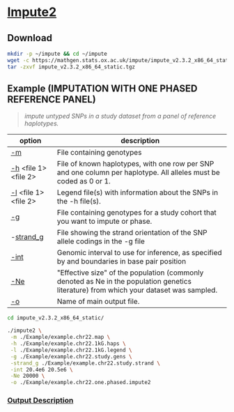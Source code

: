 # [Impute2](https://mathgen.stats.ox.ac.uk/impute/impute_v2.html)


## Download

```bash
mkdir -p ~/impute && cd ~/impute
wget -c https://mathgen.stats.ox.ac.uk/impute/impute_v2.3.2_x86_64_static.tgz
tar -zxvf impute_v2.3.2_x86_64_static.tgz
```


## Example (IMPUTATION WITH ONE PHASED REFERENCE PANEL)

> *impute untyped SNPs in a study dataset from a panel of reference haplotypes.*

| option                | description                                                                                                                            | 
|-----------------------|----------------------------------------------------------------------------------------------------------------------------------------| 
| [-m](https://mathgen.stats.ox.ac.uk/impute/impute_v2.html#-m) <file>             | File containing genotypes                                                                                                              | 
| [-h](https://mathgen.stats.ox.ac.uk/impute/impute_v2.html#-h) <file 1> <file 2>  | File of known haplotypes, with one row per SNP and one column per haplotype. All alleles must be coded as 0 or 1.                      | 
| [-l](https://mathgen.stats.ox.ac.uk/impute/impute_v2.html#-l) <file 1> <file 2>  | Legend file(s) with information about the SNPs in the -h file(s).                                                                      | 
| [-g](https://mathgen.stats.ox.ac.uk/impute/impute_v2.html#-g) <file>             | File containing genotypes for a study cohort that you want to impute or phase.                                                         | 
| -[strand_g](https://mathgen.stats.ox.ac.uk/impute/impute_v2.html#-strand_g) <file>      | File showing the strand orientation of the SNP allele codings in the -g file                                                           | 
| [-int](https://mathgen.stats.ox.ac.uk/impute/impute_v2.html#-int) <lower> <upper>  | Genomic interval to use for inference, as specified by <lower> and <upper> boundaries in base pair position                            | 
| [-Ne](https://mathgen.stats.ox.ac.uk/impute/impute_v2.html#-ne) <int>             | "Effective size" of the population (commonly denoted as Ne in the population genetics literature) from which your dataset was sampled. | 
| [-o](https://mathgen.stats.ox.ac.uk/impute/impute_v2.html#-o)                    | Name of main output file.                                                                                                              | 



```bash
cd impute_v2.3.2_x86_64_static/

./impute2 \
 -m ./Example/example.chr22.map \
 -h ./Example/example.chr22.1kG.haps \
 -l ./Example/example.chr22.1kG.legend \
 -g ./Example/example.chr22.study.gens \
 -strand_g ./Example/example.chr22.study.strand \
 -int 20.4e6 20.5e6 \
 -Ne 20000 \
 -o ./Example/example.chr22.one.phased.impute2
```


### [Output Description](http://mathgen.stats.ox.ac.uk/impute/concordance_table_description.html)
